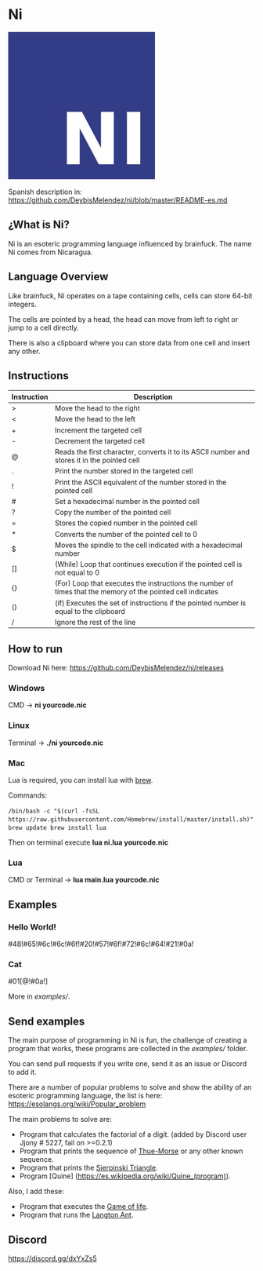 # Ni

<img src="https://raw.githubusercontent.com/DeybisMelendez/ni/master/logo.jpg" width="300"/>

Spanish description in: https://github.com/DeybisMelendez/ni/blob/master/README-es.md

## ¿What is Ni?

Ni is an esoteric programming language influenced by brainfuck. The name Ni comes from Nicaragua.

## Language Overview

Like brainfuck, Ni operates on a tape containing cells, cells can store 64-bit integers.

The cells are pointed by a head, the head can move from left to right or jump to a cell directly.

There is also a clipboard where you can store data from one cell and insert any other.

## Instructions

|Instruction|Description |
|-----------|------------|
|>          |Move the head to the right|
|<          |Move the head to the left|
|+          |Increment the targeted cell|
|-          |Decrement the targeted cell|
|@          |Reads the first character, converts it to its ASCII number and stores it in the pointed cell|
|.          |Print the number stored in the targeted cell|
|!          |Print the ASCII equivalent of the number stored in the pointed cell |
|#          |Set a hexadecimal number in the pointed cell|
|?          |Copy the number of the pointed cell|
|=          |Stores the copied number in the pointed cell|
|*          |Converts the number of the pointed cell to 0|
|$          |Moves the spindle to the cell indicated with a hexadecimal number |
|[]         |(While) Loop that continues execution if the pointed cell is not equal to 0 |
|{}         |(For) Loop that executes the instructions the number of times that the memory of the pointed cell indicates|
|()         |(if) Executes the set of instructions if the pointed number is equal to the clipboard|
|/          |Ignore the rest of the line|

## How to run

Download Ni here: https://github.com/DeybisMelendez/ni/releases

### Windows

CMD ->  **ni yourcode.nic**

### Linux

Terminal -> **./ni yourcode.nic**

### Mac

Lua is required, you can install lua with [brew](https://brew.sh/).

Commands:

`/bin/bash -c "$(curl -fsSL https://raw.githubusercontent.com/Homebrew/install/master/install.sh)"
brew update
brew install lua`

Then on terminal execute **lua ni.lua yourcode.nic**

### Lua

CMD or Terminal -> **lua main.lua yourcode.nic**

## Examples

### Hello World!

#48!#65!#6c!#6c!#6f!#20!#57!#6f!#72!#6c!#64!#21!#0a!

### Cat

#01[@!#0a!]

More in *examples/*.

## Send examples

The main purpose of programming in Ni is fun, the challenge of creating a program that works, these programs are collected in the *examples/* folder.

You can send pull requests if you write one, send it as an issue or Discord to add it.

There are a number of popular problems to solve and show the ability of an esoteric programming language, the list is here: https://esolangs.org/wiki/Popular_problem

The main problems to solve are:

- Program that calculates the factorial of a digit. (added by Discord user Jjony # 5227, fail on >=0.2.1)
- Program that prints the sequence of [Thue-Morse](https://es.wikipedia.org/wiki/Sucesi%C3%B3n_de_Thue-Morse) or any other known sequence.
- Program that prints the [Sierpinski Triangle](https://es.wikipedia.org/wiki/Tri%C3%A1ngulo_de_Sierpinski).
- Program [Quine] (https://es.wikipedia.org/wiki/Quine_(program)).

Also, I add these:

- Program that executes the [Game of life](https://es.wikipedia.org/wiki/Juego_de_la_vida).
- Program that runs the [Langton Ant](https://es.wikipedia.org/wiki/Hangiga_de_Langton).

## Discord

https://discord.gg/dxYxZs5
